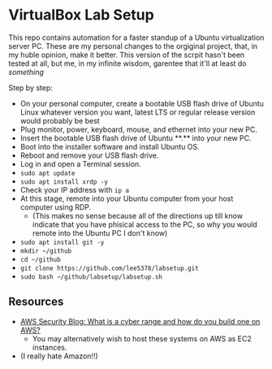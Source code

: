 # VirtualBox Lab Setup

This repo contains automation for a faster standup of a Ubuntu virtualization server PC. These are my personal changes to the orgiginal project, that, in my huble opinion, make it better. This version of the scrpit hasn't been tested at all, but me, in my infinite wisdom, garentee that it'll at least do *something*

Step by step:
- On your personal computer, create a bootable USB flash drive of Ubuntu Linux whatever version you want, latest LTS or regular release version would probably be best 
- Plug monitor, power, keyboard, mouse, and ethernet into your new PC.
- Insert the bootable USB flash drive of Ubuntu \*\*.\*\* into your new PC.
- Boot into the installer software and install Ubuntu OS.
- Reboot and remove your USB flash drive.
- Log in and open a Terminal session.
- `sudo apt update`
- `sudo apt install xrdp -y`
- Check your IP address with `ip a`
- At this stage, remote into your Ubuntu computer from your host computer using RDP. 
    - (This makes no sense because all of the directions up till know indicate that you have phisical access to the PC, so why you would remote into the Ubuntu PC I don't know)  
- `sudo apt install git -y`
- `mkdir ~/github`
- `cd ~/github`
- `git clone https://github.com/lee5378/labsetup.git`
- `sudo bash ~/github/labsetup/labsetup.sh`

## Resources

- [AWS Security Blog: What is a cyber range and how do you build one on AWS?](https://aws.amazon.com/blogs/security/what-is-cyber-range-how-do-you-build-one-aws/)
  - You may alternatively wish to host these systems on AWS as EC2 instances. 
- (I really hate Amazon!!) 
